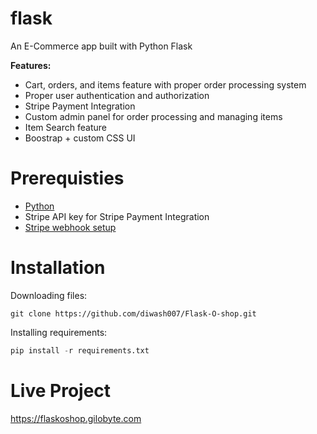  # flask 
An E-Commerce app built with Python Flask

**Features:** 
 - Cart, orders, and items feature with proper order processing system
 - Proper user authentication and authorization
 - Stripe Payment Integration
 - Custom admin panel for order processing and managing items
 - Item Search feature
 - Boostrap + custom CSS UI

# Prerequisties

 - [Python](https://www.python.org/)
 - Stripe API key for Stripe Payment Integration
 - [Stripe webhook setup](https://stripe.com/docs/payments/handling-payment-events#install-cli)

# Installation
Downloading files:
```
git clone https://github.com/diwash007/Flask-O-shop.git
```
Installing requirements:
```py
pip install -r requirements.txt
```

# Live Project
https://flaskoshop.gilobyte.com
